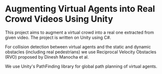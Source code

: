 # Augmenting Virtual Agents into Real Crowd Videos Using Unity

This project aims to augment a virtual crowd into a real one extracted from given video.
The project is written on Unity using C#.

For collision detection between virtual agents and the static and dynamic obstacles (including real pedestrians) we use Reciprocal Velocity Obstacles (RVO) proposed by Dinesh Manocha et al.

We use Unity's PathFinding library for global path planning of virtual agents.
